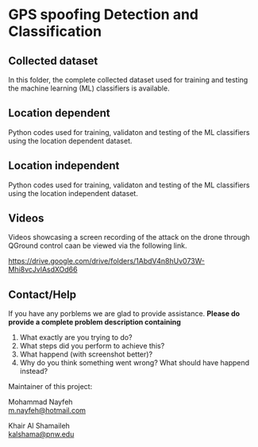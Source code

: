 # GPS spoofing Detection and Classification

## Collected dataset
In this folder, the complete collected dataset used for training and testing the machine learning (ML) classifiers is available.
## Location dependent
Python codes used for training, validaton and testing of the ML classifiers using the location dependent dataset.
## Location independent
Python codes used for training, validaton and testing of the ML classifiers using the location independent dataset.
## Videos
Videos showcasing a screen recording of the attack on the drone through QGround control caan be viewed via the following link.

https://drive.google.com/drive/folders/1AbdV4n8hUv073W-Mhi8vcJvlAsdXOd66
## Contact/Help
If you have any porblems we are glad to provide assistance. **Please do provide a complete problem description containing**
1. What exactly are you trying to do?
2. What steps did you perform to achieve this?
3. What happend (with screenshot better)?
4. Why do you think something went wrong? What should have happend instead?

Maintainer of this project:

Mohammad Nayfeh<br/>
m.nayfeh@hotmail.com

Khair Al Shamaileh<br/>
kalshama@pnw.edu
